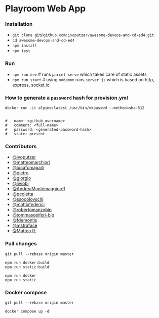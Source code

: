 # Playroom Web App

### Installation
- `git clone git@github.com:ivoputzer/awesome-devops-and-cd-ed4.git`
- `cd awesome-devops-and-cd-ed4`
- `npm install`
- `npm test`


### Run
- `npm run dev` # runs `parcel serve` which takes care of static assets
- `npm run start` # using `nodemon` runs `server.js` which is based on http, express, socket.io


### How to generate a `password` hash for provision.yml
```shell
docker run -it alpine:latest /usr/bin/mkpasswd --method=sha-512


# - name: <github-username>
#   comment: <full-name>
#   password: <generated-password-hash>
#   state: present
```

### Contributors

- [@ivoputzer](https://github.com/ivoputzer)
- [@matteomarchiori](https://github.com/matteomarchiori)
- [@lucafumagalli](https://github.com/lucafumagalli)
- [@pietro](https://github.com/pietrovassallo-bip)
- [@giorgio](https://github.com/ggiorgini-bip)
- [@liviobi](https://github.com/liviobi)
- [@AndreaMontemaggiore1](https://github.com/AndreaMontemaggiore1)
- [@pcoletta](https://github.com/pcoletta)
- [@ssocolovschi](https://github.com/ssocolovschi)
- [@mattiafederici](https://github.com/mattiafederici)
- [@robertomanzobip](https://github.com/robertomanzo-bip)
- [@tommasopiferi-bip](https://github.com/tommasopiferi-bip)
- [@fdemontis](https://github.com/fdemontis)
- [@mstraface](https://github.com/mstraface)
- [@Matteo R.](https://github.com/mr-bip)



### Pull changes

```shell
git pull --rebase origin master

npm run docker:build
npm run static:build

npm run docker
npm run static
```


### Docker compose
```shell
git pull --rebase origin master

docker compose up -d
```
